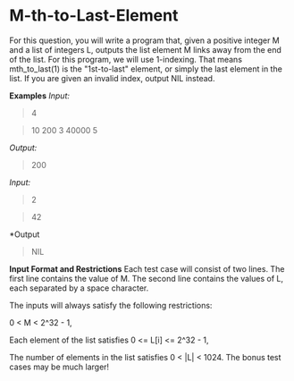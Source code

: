
# M-th-to-Last-Element
For this question, you will write a program that, given a positive integer M and a list of integers L, outputs the list element M links away from the end of the list. For this program, we will use 1-indexing. That means mth_to_last(1) is the "1st-to-last" element, or simply the last element in the list. If you are given an invalid index, output NIL instead.

**Examples**
*Input:*

> 4

> 10 200 3 40000 5

*Output:*

> 200

*Input:*

> 2

> 42

*Output

> NIL

**Input Format and Restrictions**
Each test case will consist of two lines. The first line contains the value of M. The second line contains the values of L, each separated by a space character.

The inputs will always satisfy the following restrictions:

0 < M < 2^32 - 1,

Each element of the list satisfies 0 <= L[i] <= 2^32 - 1,

The number of elements in the list satisfies 0 < \|L\| < 1024. The bonus test cases may be much larger!
